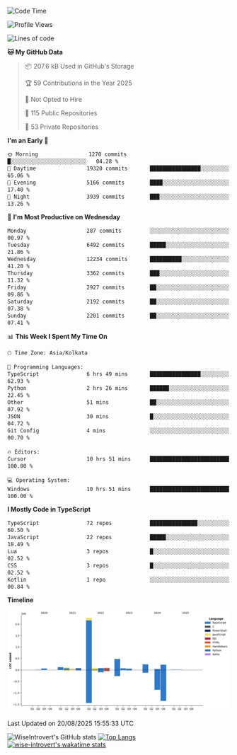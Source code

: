 <!--START_SECTION:waka-->
![Code Time](http://img.shields.io/badge/Code%20Time-2%2C450%20hrs%203%20mins-blue)

![Profile Views](http://img.shields.io/badge/Profile%20Views-0-blue)

![Lines of code](https://img.shields.io/badge/From%20Hello%20World%20I%27ve%20Written-4.0%20million%20lines%20of%20code-blue)

**🐱 My GitHub Data** 

> 📦 207.6 kB Used in GitHub's Storage 
 > 
> 🏆 59 Contributions in the Year 2025
 > 
> 🚫 Not Opted to Hire
 > 
> 📜 115 Public Repositories 
 > 
> 🔑 53 Private Repositories 
 > 
**I'm an Early 🐤** 

```text
🌞 Morning                1270 commits        █░░░░░░░░░░░░░░░░░░░░░░░░   04.28 % 
🌆 Daytime                19320 commits       ████████████████░░░░░░░░░   65.06 % 
🌃 Evening                5166 commits        ████░░░░░░░░░░░░░░░░░░░░░   17.40 % 
🌙 Night                  3939 commits        ███░░░░░░░░░░░░░░░░░░░░░░   13.26 % 
```
📅 **I'm Most Productive on Wednesday** 

```text
Monday                   287 commits         ░░░░░░░░░░░░░░░░░░░░░░░░░   00.97 % 
Tuesday                  6492 commits        █████░░░░░░░░░░░░░░░░░░░░   21.86 % 
Wednesday                12234 commits       ██████████░░░░░░░░░░░░░░░   41.20 % 
Thursday                 3362 commits        ███░░░░░░░░░░░░░░░░░░░░░░   11.32 % 
Friday                   2927 commits        ██░░░░░░░░░░░░░░░░░░░░░░░   09.86 % 
Saturday                 2192 commits        ██░░░░░░░░░░░░░░░░░░░░░░░   07.38 % 
Sunday                   2201 commits        ██░░░░░░░░░░░░░░░░░░░░░░░   07.41 % 
```


📊 **This Week I Spent My Time On** 

```text
🕑︎ Time Zone: Asia/Kolkata

💬 Programming Languages: 
TypeScript               6 hrs 49 mins       ████████████████░░░░░░░░░   62.93 % 
Python                   2 hrs 26 mins       ██████░░░░░░░░░░░░░░░░░░░   22.45 % 
Other                    51 mins             ██░░░░░░░░░░░░░░░░░░░░░░░   07.92 % 
JSON                     30 mins             █░░░░░░░░░░░░░░░░░░░░░░░░   04.72 % 
Git Config               4 mins              ░░░░░░░░░░░░░░░░░░░░░░░░░   00.70 % 

🔥 Editors: 
Cursor                   10 hrs 51 mins      █████████████████████████   100.00 % 

💻 Operating System: 
Windows                  10 hrs 51 mins      █████████████████████████   100.00 % 
```

**I Mostly Code in TypeScript** 

```text
TypeScript               72 repos            ███████████████░░░░░░░░░░   60.50 % 
JavaScript               22 repos            █████░░░░░░░░░░░░░░░░░░░░   18.49 % 
Lua                      3 repos             █░░░░░░░░░░░░░░░░░░░░░░░░   02.52 % 
CSS                      3 repos             █░░░░░░░░░░░░░░░░░░░░░░░░   02.52 % 
Kotlin                   1 repo              ░░░░░░░░░░░░░░░░░░░░░░░░░   00.84 % 
```



**Timeline**

![Lines of Code chart](https://raw.githubusercontent.com/wise-introvert/wise-introvert/master/assets/bar_graph.png)


 Last Updated on 20/08/2025 15:55:33 UTC
<!--END_SECTION:waka-->

![WiseIntrovert's GitHub stats](https://github-readme-stats.vercel.app/api?username=wise-introvert&count_private=true&show_icons=true)
[![Top Langs](https://github-readme-stats.vercel.app/api/top-langs/?username=wise-introvert&langs_count=10)](https://github.com/anuraghazra/github-readme-stats)
[![wise-introvert's wakatime stats](https://github-readme-stats.vercel.app/api/wakatime?username=wiseintrovert)](https://github.com/anuraghazra/github-readme-stats)
